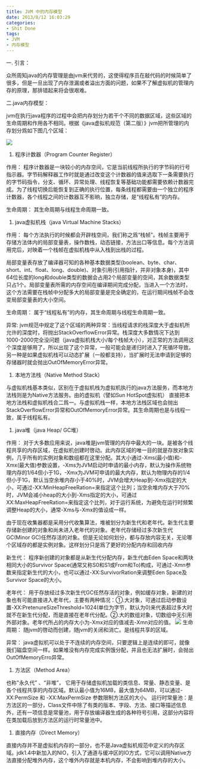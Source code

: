 ```yaml
---
title: JVM 中的内存模型
date: 2013/8/12 16:03:29
categories:
- Shit Done
tags:
- JVM
- 内存模型
---
```

一. 引言：

众所周知java的内存管理是由jvm来代劳的，这使得程序员在敲代码的时候简单了很多，但是一旦出现了内存泄漏或者溢出方面的问题，如果不了解虚拟机的管理内存的原理，那排错起来将会很艰难。

二.java内存模型：

jvm在执行java程序的过程中会把内存划分为若干个不同的数据区域，这些区域的生命周期和作用各不相同。根据《java虚拟机规范（第二版）》jvm把所管理的内存划分爲如下图几个区域：

![](http://img.my.csdn.net/uploads/201209/29/1348934141_8447.jpg)
1. 程序计数器（Program Counter Register）

作用： 程序计数器是一块较小的内存空间，它是当前线程所执行的字节码的行号指示器。字节码解释器工作时就是通过改变这个计数器的值来选取下一条需要执行的字节码指令，分支、循环、异常处理、线程恢复等基础功能都需要依赖计数器完成。为了线程切换后能恢复到正确的执行位置，每条线程都需要由一个独立的程序计数器，各个线程之间的计数器互不影晌，独立存储，是“线程私有”的内存。

生命周期： 其生命周期与线程生命周期一致。
1. java虚拟机栈（java Virtual Machine Stacks）

作用： 每个方法执行的时候都会开辟栈空间，我们称之爲“栈帧”。栈帧主要用于存储方法体内的局部变量表，操作数栈，动态链接，方法出口等信息。每个方法调用完后，对映着一个栈帧在虚拟机栈中从入栈到出栈的过程。

局部变量表存放了编译器可知的各种基本数据类型(boolean、byte、char、short、int、float、long、double)、对象引用(引用指针，并非对象本身)，其中64位长度的long和double类型的数据会占用2个局部变量的空间，其余数据类型只占1个。局部变量表所需的内存空间在编译期间完成分配，当进入一个方法时，这个方法需要在栈帧中分配多大的局部变量是完全确定的，在运行期间栈帧不会改变局部变量表的大小空间。

生命周期： 属于“线程私有”的内存，其生命周期与线程生命周期一致。

异常: jvm规范中规定了这个区域的两种异常：当线程请求的栈深度大于虚拟机所允许的深度时，将抛出StackOverflowError异常。栈深度大多数情况下达到1000-2000完全没问题（java虚拟机栈大小/每个栈帧大小），对正常的方法调用这个深度是够用了，所以出现了这个异常，一般可能会是递归时进入了死循环导致。 另一种是如果虚拟机栈可以动态扩展（一般都支持），当扩展时无法申请到足够的存储器时就会抛出OutOfMemoryError异常。
1. 本地方法栈（Native Method Stack）

与虚拟机栈基本类似，区别在于虚拟机栈为虚拟机执行的java方法服务，而本地方法栈则是为Native方法服务。由的虚拟机（譬如Sun HotSpot虚拟机） 直接把本地方法栈和虚拟机栈合二爲一。与虚拟机栈一样，本地方法栈区域也会抛出StackOverflowError异常和OutOfMemoryError异常。其生命周期也是与线程一致，属于线程私有。
1. java堆（java Heap/ GC堆）

作用： 对于大多数应用来说，java堆是jvm管理的内存中最大的一块。是被各个线程共享的内存区域，在虚拟机创建时啓动。此内存区域的唯一目的就是存放对象实例，几乎所有的实例对象和数组都在这里分配。其大小通过-Xms(最小值)和-Xmx(最大值)参数设置，-Xms为JVM启动时申请的最小内存，默认为操作系统物理内存的1/64但小于1G，-Xmx为JVM可申请的最大内存，默认为物理内存的1/4但小于1G，默认当空余堆内存小于40%时，JVM会增大Heap到-Xmx指定的大小，可通过-XX:MinHeapFreeRation=来指定这个比列；当空余堆内存大于70%时，JVM会减小heap的大小到-Xms指定的大小，可通过XX:MaxHeapFreeRation=来指定这个比列，对于运行系统，为避免在运行时频繁调整Heap的大小，通常-Xms与-Xmx的值设成一样。

由于现在收集器都是采用分代收集算法，堆被划分为新生代和老年代。新生代主要存储新创建的对象和尚未进入老年代的对象。老年代存储经过多次新生代GC(Minor GC)任然存活的对象。但是无论如何划分，都与存放内容无关，无论哪个区域存的都是实例对象。这样划分只是爲了更好的分配内存和回收内存

新生代： 程序新创建的对象都是从新生代分配内存，新生代由Eden Space和两块相同大小的Survivor Space(通常又称S0和S1或From和To)构成，可通过-Xmn参数来指定新生代的大小，也可以通过-XX:SurvivorRation来调整Eden Space及Survivor Space的大小。

老年代： 用于存放经过多次新生代GC任然存活的对象，例如缓存对象，新建的对象也有可能直接进入老年代，主要有两种情况：①.大对象，可通过启动参数设置-XX:PretenureSizeThreshold=1024(单位为字节，默认为0)来代表超过多大时就不在新生代分配，而是直接在老年代分配。②.大的数组对象，切数组中无引用外部对象。老年代所占的内存大小为-Xmx对应的值减去-Xmn对应的值。
![](http://img.my.csdn.net/uploads/201209/30/1349009313_6062.jpg)
生命周期： 随jvm的啓动而创建，随jvm的关闭和消亡。是线程共享的区域。

异常： java虚拟机可以处于不连续的内存空间，只要逻辑上是连续的即可，就像我们磁盘空间一样。如果堆没有内存完成实例饿分配，并且也无法扩展时，会抛出OutOfMemoryErro异常。
1. 方法区（Method Area）

也称"永久代” 、“非堆”， 它用于存储虚拟机加载的类信息、常量、静态变量、是各个线程共享的内存区域。默认最小值为16MB，最大值为64MB，可以通过-XX:PermSize 和 -XX:MaxPermSize 参数限制方法区的大小。 运行时常量池：是方法区的一部分，Class文件中除了有类的版本、字段、方法、接口等描述信息外，还有一项信息是常量池，用于存放编译器生成的各种符号引用，这部分内容将在类加载后放到方法区的运行时常量池中。
1. 直接内存（Direct Memory）

直接内存并不是虚拟机内存的一部分，也不是Java虚拟机规范中定义的内存区域。jdk1.4中新加入的NIO，引入了通道与缓冲区的IO方式，它可以调用Native方法直接分配堆外内存，这个堆外内存就是本机内存，不会影响到堆内存的大小。
